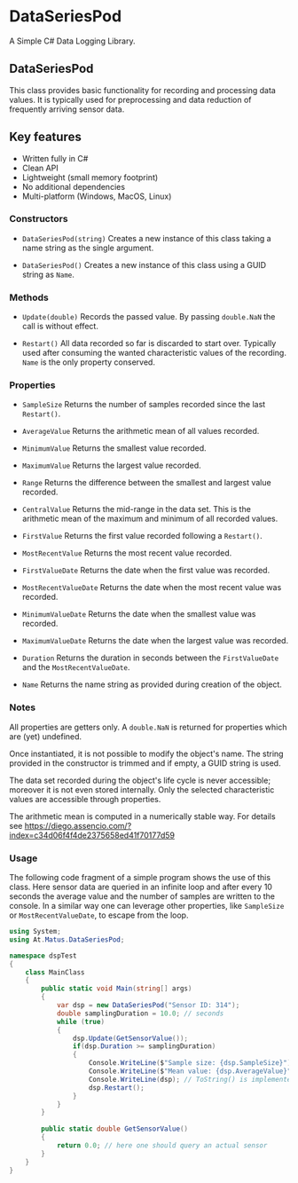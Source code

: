 DataSeriesPod
=============

A Simple C# Data Logging Library.

## DataSeriesPod
This class provides basic functionality for recording and processing data values. It is typically used for preprocessing and data reduction of frequently arriving sensor data. 

## Key features

* Written fully in C#
* Clean API
* Lightweight (small memory footprint)
* No additional dependencies
* Multi-platform (Windows, MacOS, Linux) 

### Constructors

* `DataSeriesPod(string)`
  Creates a new instance of this class taking a name string as the single argument.

* `DataSeriesPod()`
  Creates a new instance of this class using a GUID string as `Name`.

### Methods

* `Update(double)`
  Records the passed value. By passing `double.NaN` the call is without effect. 
  
* `Restart()`
  All data recorded so far is discarded to start over. Typically used after consuming the wanted characteristic values of the recording. `Name` is the only property conserved.

### Properties

* `SampleSize`
  Returns the number of samples recorded since the last `Restart()`.

* `AverageValue`
  Returns the arithmetic mean of all values recorded.

* `MinimumValue`
  Returns the smallest value recorded.

* `MaximumValue`
  Returns the largest value recorded.

* `Range`
  Returns the difference between the smallest and largest value recorded.

* `CentralValue`
  Returns the mid-range in the data set. This is the arithmetic mean of the maximum and minimum of all recorded values.

* `FirstValue`
  Returns the first value recorded following a `Restart()`.

* `MostRecentValue`
  Returns the most recent value recorded.

* `FirstValueDate`
  Returns the date when the first value was recorded.

* `MostRecentValueDate`
  Returns the date when the most recent value was recorded.

* `MinimumValueDate`
  Returns the date when the smallest value was recorded.

* `MaximumValueDate`
  Returns the date when the largest value was recorded.

* `Duration`
  Returns the duration in seconds between the `FirstValueDate` and the `MostRecentValueDate`.

* `Name`
  Returns the name string as provided during creation of the object.

### Notes

All properties are getters only. A `double.NaN` is returned for properties which are (yet) undefined.

Once instantiated, it is not possible to modify the object's name. 
The string provided in the constructor is trimmed and if empty, a GUID string is used. 

The data set recorded during the object's life cycle is never accessible; moreover it is not even stored internally. Only the selected characteristic values are accessible through properties.

The arithmetic mean is computed in a numerically stable way. For details see https://diego.assencio.com/?index=c34d06f4f4de2375658ed41f70177d59

### Usage

The following code fragment of a simple program shows the use of this class.
Here sensor data are queried in an infinite loop and after every 10 seconds the average 
value and the number of samples are written to the console. 
In a similar way one can leverage other properties, like `SampleSize` or 
`MostRecentValueDate`, to escape from the loop. 

```cs
using System;
using At.Matus.DataSeriesPod;

namespace dspTest
{
    class MainClass
    {
        public static void Main(string[] args)
        {
            var dsp = new DataSeriesPod("Sensor ID: 314");
            double samplingDuration = 10.0; // seconds
            while (true)
            {
                dsp.Update(GetSensorValue());
                if(dsp.Duration >= samplingDuration)
                {
                    Console.WriteLine($"Sample size: {dsp.SampleSize}");
                    Console.WriteLine($"Mean value: {dsp.AverageValue}");
                    Console.WriteLine(dsp); // ToString() is implemented also
                    dsp.Restart();
                }
            }
        }
        
        public static double GetSensorValue()
        {
            return 0.0; // here one should query an actual sensor
        }
    }
}
```
